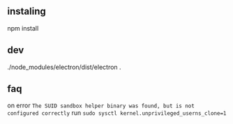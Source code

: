## instaling
npm install

## dev
./node_modules/electron/dist/electron .

## faq 
on error `The SUID sandbox helper binary was found, but is not configured correctly` run `sudo sysctl kernel.unprivileged_userns_clone=1`
